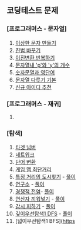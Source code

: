 ## 코딩테스트 문제

### [프로그래머스 - 문자열]
1. [이상한 문자 만들기](https://school.programmers.co.kr/learn/courses/30/lessons/12930?language=java)
2. [진법 바꾸기](https://school.programmers.co.kr/learn/courses/30/lessons/68935?language=java)
3. [이진변환 반복하기](https://school.programmers.co.kr/learn/courses/30/lessons/70129?language=java)
4. [문자열내 'p'와 'y'의 개수](https://school.programmers.co.kr/learn/courses/30/lessons/12916?language=java)
5. [숫자문열과 영단어](https://school.programmers.co.kr/learn/courses/30/lessons/81301?language=java)
6. [문자열 다루기 기본](https://school.programmers.co.kr/learn/courses/30/lessons/12918?language=java)
7. [신규 아이디 추천](https://school.programmers.co.kr/learn/courses/30/lessons/72410?language=java)


### [프로그래머스 - 재귀]
1. 


### [탐색]
1. [타겟 넘버](https://school.programmers.co.kr/learn/courses/30/lessons/43165?language=java)
2. [네트워크](https://school.programmers.co.kr/learn/courses/30/lessons/43162?language=java)
3. [단어 변환](https://school.programmers.co.kr/learn/courses/30/lessons/43163?language=java)
4. [게임 맵 최단거리](https://school.programmers.co.kr/learn/courses/30/lessons/1844?language=java)
5. [특정 거리의 도시찾기](https://www.acmicpc.net/problem/18352) - [풀이](https://github.com/tiktakz/Algorithm-Data-Structures/blob/master/src/%EB%B3%B5%EC%8A%B5%ED%92%80%EC%9D%B4/%EB%B0%B1%EC%A4%8018352.java)
6. [연구소](https://www.acmicpc.net/problem/14502) - [풀이](https://github.com/tiktakz/Algorithm-Data-Structures/blob/master/src/%EB%B3%B5%EC%8A%B5%ED%92%80%EC%9D%B4/%EB%B0%B1%EC%A4%8014502.java)
7. [경쟁적 전염](https://www.acmicpc.net/problem/18405)-
[풀이](https://github.com/tiktakz/Algorithm-Data-Structures/blob/master/src/%EB%B3%B5%EC%8A%B5%ED%92%80%EC%9D%B4/%EB%B0%B1%EC%A4%8018405.java)
8. [연산자 끼워넣기](https://www.acmicpc.net/problem/14888) - [풀이](https://github.com/tiktakz/Algorithm-Data-Structures/blob/master/src/%EB%B3%B5%EC%8A%B5%ED%92%80%EC%9D%B4/%EB%B0%B1%EC%A4%8014888.java)
9. [감시 피하기](https://www.acmicpc.net/problem/18428) - [풀이](https://github.com/tiktakz/Algorithm-Data-Structures/blob/master/src/%EB%B3%B5%EC%8A%B5%ED%92%80%EC%9D%B4/%EB%B0%B1%EC%A4%8018428.java)
10. [깊이우선탐색1 DFS](https://www.acmicpc.net/problem/24479) - [풀이](https://github.com/tiktakz/Algorithm-Data-Structures/blob/master/src/%EB%B3%B5%EC%8A%B5%ED%92%80%EC%9D%B4/%EB%B0%B1%EC%A4%8024479.java)
11. [넓이우선탐색1 BFS]([https](https://www.acmicpc.net/problem/24444)
